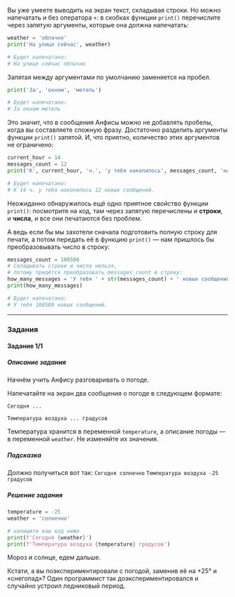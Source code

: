 

Вы уже умеете выводить на экран текст, складывая строки. Но можно напечатать и без оператора `+`: в скобках функции `print()` перечислите через запятую аргументы, которые она должна напечатать:

```python
weather = 'облачно'
print('На улице сейчас', weather)

# Будет напечатано:
# На улице сейчас облачно 
```

Запятая между аргументами по умолчанию заменяется на пробел.

```python
print('За', 'окном', 'метель')

# Будет напечатано:
# За окном метель 
```

Это значит, что в сообщения Анфисы можно не добавлять пробелы, когда вы составляете сложную фразу. Достаточно разделить аргументы функции `print()` запятой. И, что приятно, количество этих аргументов не ограничено:

```python
current_hour = 14
messages_count = 12
print('К', current_hour, 'ч.', 'у тебя накопилось', messages_count, 'новых сообщений.')

# Будет напечатано:
# К 14 ч. у тебя накопилось 12 новых сообщений. 
```

Неожиданно обнаружилось ещё одно приятное свойство функции `print()`: посмотрите на код, там через запятую перечислены и **строки**, и **числа**, и все они печатаются без проблем.

А ведь если бы мы захотели сначала подготовить полную строку для печати, а потом передать её в функцию `print()` — нам пришлось бы преобразовывать число в строку:

```python
messages_count = 100500
# Складывать строки и числа нельзя, 
# потому придётся преобразовать messages_count в строку:
how_many_messages = 'У тебя ' + str(messages_count) + ' новых сообщений.'
print(how_many_messages)

# Будет напечатано:
# У тебя 100500 новых сообщений. 
```


---

### Задания

#### Задание 1/1

##### Описание задания
Начнём учить Анфису разговаривать о погоде.

Напечатайте на экран два сообщения о погоде в следующем формате:

`Сегодня ...`

`Температура воздуха ... градусов`

Температура хранится в переменной `temperature`, а описание погоды — в переменной `weather`. Не изменяйте их значения.

##### Подсказка
Должно получиться вот так:
`Сегодня солнечно`
`Температура воздуха -25 градусов`

##### Решение задания
```python
temperature = -25
weather = 'солнечно'

# напишите ваш код ниже
print(f'Сегодня {weather}')
print(f'Температура воздуха {temperature} градусов')
```
Мороз и солнце, едем дальше.

Кстати, а вы поэкспериментировали с погодой, заменив её на +25° и «снегопад»? Один программист так доэкспериментировался и случайно устроил ледниковый период.